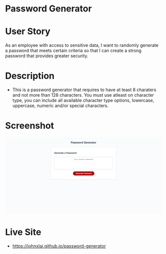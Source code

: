 # Password Generator

# User Story
As an employee with access to sensitive data, I want to randomly generate a password that meets certain criteria so that I can create a strong password that provides greater security.

# Description
* This is a password generator that requires to have at least 8 charaters and not more than 128 characters. You must use atleast on character type, you can include all available character type options, lowercase, uppercase, numeric and/or special characters.


# Screenshot
![Final Website](./assets/img/password-generator.png)

# Live Site
* https://johnxlai.github.io/password-generator